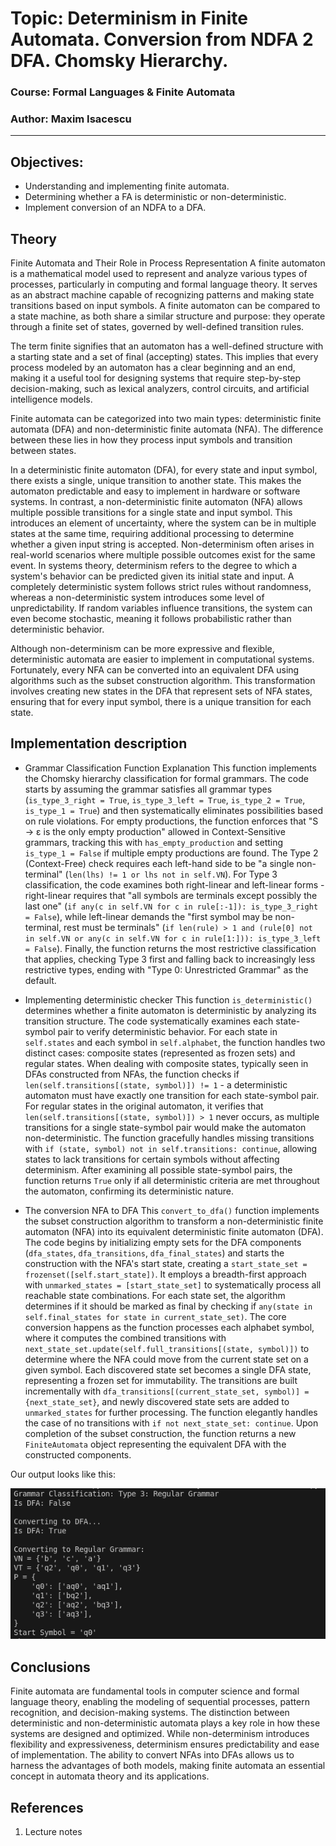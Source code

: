 # Topic: Determinism in Finite Automata. Conversion from NDFA 2 DFA. Chomsky Hierarchy.

### Course: Formal Languages & Finite Automata
### Author: Maxim Isacescu

----
## Objectives:
* Understanding and implementing finite automata.
* Determining whether a FA is deterministic or non-deterministic.
* Implement conversion of an NDFA to a DFA.

## Theory
Finite Automata and Their Role in Process Representation
A finite automaton is a mathematical model used to represent and analyze various types of processes, particularly in computing and formal language theory. It serves as an abstract machine capable of recognizing patterns and making state transitions based on input symbols. A finite automaton can be compared to a state machine, as both share a similar structure and purpose: they operate through a finite set of states, governed by well-defined transition rules.

The term finite signifies that an automaton has a well-defined structure with a starting state and a set of final (accepting) states. This implies that every process modeled by an automaton has a clear beginning and an end, making it a useful tool for designing systems that require step-by-step decision-making, such as lexical analyzers, control circuits, and artificial intelligence models.

Finite automata can be categorized into two main types: deterministic finite automata (DFA) and non-deterministic finite automata (NFA). The difference between these lies in how they process input symbols and transition between states.

In a deterministic finite automaton (DFA), for every state and input symbol, there exists a single, unique transition to another state. This makes the automaton predictable and easy to implement in hardware or software systems.
In contrast, a non-deterministic finite automaton (NFA) allows multiple possible transitions for a single state and input symbol. This introduces an element of uncertainty, where the system can be in multiple states at the same time, requiring additional processing to determine whether a given input string is accepted.
Non-determinism often arises in real-world scenarios where multiple possible outcomes exist for the same event. In systems theory, determinism refers to the degree to which a system's behavior can be predicted given its initial state and input. A completely deterministic system follows strict rules without randomness, whereas a non-deterministic system introduces some level of unpredictability. If random variables influence transitions, the system can even become stochastic, meaning it follows probabilistic rather than deterministic behavior.

Although non-determinism can be more expressive and flexible, deterministic automata are easier to implement in computational systems. Fortunately, every NFA can be converted into an equivalent DFA using algorithms such as the subset construction algorithm. This transformation involves creating new states in the DFA that represent sets of NFA states, ensuring that for every input symbol, there is a unique transition for each state.

## Implementation description
* Grammar Classification Function Explanation
This function implements the Chomsky hierarchy classification for formal grammars. The code starts by assuming the grammar satisfies all grammar types (`is_type_3_right = True`, `is_type_3_left = True`, `is_type_2 = True`, `is_type_1 = True`) and then systematically eliminates possibilities based on rule violations. For empty productions, the function enforces that "S → ε is the only empty production" allowed in Context-Sensitive grammars, tracking this with `has_empty_production` and setting `is_type_1 = False` if multiple empty productions are found. The Type 2 (Context-Free) check requires each left-hand side to be "a single non-terminal" (`len(lhs) != 1 or lhs not in self.VN`). For Type 3 classification, the code examines both right-linear and left-linear forms - right-linear requires that "all symbols are terminals except possibly the last one" (`if any(c in self.VN for c in rule[:-1]): is_type_3_right = False`), while left-linear demands the "first symbol may be non-terminal, rest must be terminals" (`if len(rule) > 1 and (rule[0] not in self.VN or any(c in self.VN for c in rule[1:])): is_type_3_left = False`). Finally, the function returns the most restrictive classification that applies, checking Type 3 first and falling back to increasingly less restrictive types, ending with "Type 0: Unrestricted Grammar" as the default.

* Implementing deterministic checker
This function `is_deterministic()` determines whether a finite automaton is deterministic by analyzing its transition structure. The code systematically examines each state-symbol pair to verify deterministic behavior. For each state in `self.states` and each symbol in `self.alphabet`, the function handles two distinct cases: composite states (represented as frozen sets) and regular states. When dealing with composite states, typically seen in DFAs constructed from NFAs, the function checks if `len(self.transitions[(state, symbol)]) != 1` - a deterministic automaton must have exactly one transition for each state-symbol pair. For regular states in the original automaton, it verifies that `len(self.transitions[(state, symbol)]) > 1` never occurs, as multiple transitions for a single state-symbol pair would make the automaton non-deterministic. The function gracefully handles missing transitions with `if (state, symbol) not in self.transitions: continue`, allowing states to lack transitions for certain symbols without affecting determinism. After examining all possible state-symbol pairs, the function returns `True` only if all deterministic criteria are met throughout the automaton, confirming its deterministic nature.

* The conversion NFA to DFA
This `convert_to_dfa()` function implements the subset construction algorithm to transform a non-deterministic finite automaton (NFA) into its equivalent deterministic finite automaton (DFA). The code begins by initializing empty sets for the DFA components (`dfa_states`, `dfa_transitions`, `dfa_final_states`) and starts the construction with the NFA's start state, creating a `start_state_set = frozenset([self.start_state])`. It employs a breadth-first approach with `unmarked_states = [start_state_set]` to systematically process all reachable state combinations. For each state set, the algorithm determines if it should be marked as final by checking if `any(state in self.final_states for state in current_state_set)`. The core conversion happens as the function processes each alphabet symbol, where it computes the combined transitions with `next_state_set.update(self.full_transitions[(state, symbol)])` to determine where the NFA could move from the current state set on a given symbol. Each discovered state set becomes a single DFA state, representing a frozen set for immutability. The transitions are built incrementally with `dfa_transitions[(current_state_set, symbol)] = {next_state_set}`, and newly discovered state sets are added to `unmarked_states` for further processing. The function elegantly handles the case of no transitions with `if not next_state_set: continue`. Upon completion of the subset construction, the function returns a new `FiniteAutomata` object representing the equivalent DFA with the constructed components.


Our output looks like this:

<img src="lab2_output.png">

## Conclusions
Finite automata are fundamental tools in computer science and formal language theory, enabling the modeling of sequential processes, pattern recognition, and decision-making systems. The distinction between deterministic and non-deterministic automata plays a key role in how these systems are designed and optimized. While non-determinism introduces flexibility and expressiveness, determinism ensures predictability and ease of implementation. The ability to convert NFAs into DFAs allows us to harness the advantages of both models, making finite automata an essential concept in automata theory and its applications.

## References
1. Lecture notes
